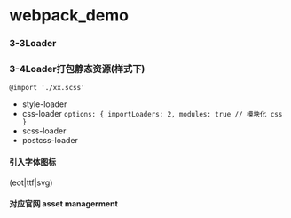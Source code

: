 # webpack_demo
### 3-3Loader
### 3-4Loader打包静态资源(样式下)
`@import './xx.scss'`
- style-loader
- css-loader
    `options: {
        importLoaders: 2,
        modules: true // 模块化 css
    }`
- scss-loader
- postcss-loader

#### 引入字体图标
(eot|ttf|svg)

#### 对应官网 asset managerment